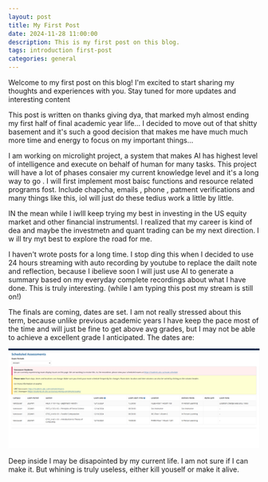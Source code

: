 ```yaml
---
layout: post
title: My First Post
date: 2024-11-28 11:00:00
description: This is my first post on this blog.
tags: introduction first-post
categories: general
---
```


Welcome to my first post on this blog! I'm excited to start sharing my thoughts and experiences with you. Stay tuned for more updates and interesting content


This post is written on thanks giving dya, that marked myh almost ending my first half of final academic year life... I decided to move out of that shitty basement and it's such a good decision that makes me have much much more time and energy to focus on my important things...

I am working on microlight project, a system that makes AI has highest level of intelligence and execute on behalf of human for many tasks. This project will have a lot of phases consaier my current knowledge level and it's a long way to go . I will first implement most baisc functions and resource related programs fost. Include chapcha, emails , phone , patment verifications and many things like this,  ioI will just do these tedius work a little by little.

IN the mean while I iwlll keep trying my best in investing in the US equity market and other financial instrumentsl. I realized that my career  is kind of dea  and maybe the investmetn and quant trading can be my next direction. I w ill try myt best to explore the road for me.

I haven't wrote posts for a long time. I stop ding this when I decided to use 24 hours streaming with auto recording by youtube to replace the dailt note and reflection, because I ibelieve soon I will just use AI to generate a summary based on my everyday complete recordings about what I have done. This is truly interesting. (while I am typing this post my stream is still on!)

The finals are coming, dates are set. I am not really stressed about this term, because unlike previous academic years I have keep the pace most of the time and will just be fine to get above avg grades, but I may not be able to achieve a excellent grade I anticipated. The dates are:

![Finals Dates](../assets/img/finals.png)


Deep inside I may be disapointed by my current life. I am not sure if I can make it. But whining is truly useless, either kill youself or make it alive. 
